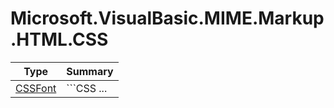 ﻿
# Microsoft.VisualBasic.MIME.Markup.HTML.CSS

|Type|Summary|
|----|-------|
|<a href="#" onClick="load('/docs/Microsoft.VisualBasic.MIME.Markup.HTML.CSS/CSSFont.md')">CSSFont</a>|```CSS ...|

